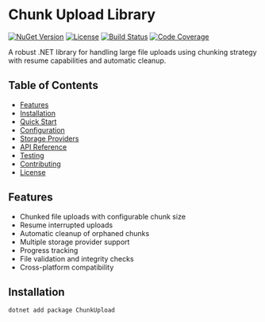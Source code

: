 # Chunk Upload Library

[![NuGet Version](https://img.shields.io/nuget/v/ChunkUpload.svg)](https://www.nuget.org/packages/ChunkUpload/)
[![License](https://img.shields.io/badge/license-MIT-blue.svg)](LICENSE)
[![Build Status](https://img.shields.io/github/actions/workflow/status/yourusername/chunk-upload/build.yml)](https://github.com/yourusername/chunk-upload/actions)
[![Code Coverage](https://img.shields.io/codecov/c/github/yourusername/chunk-upload)](https://codecov.io/gh/yourusername/chunk-upload)

A robust .NET library for handling large file uploads using chunking strategy with resume capabilities and automatic cleanup.

## Table of Contents

- [Features](#features)
- [Installation](#installation)
- [Quick Start](#quick-start)
- [Configuration](#configuration)
- [Storage Providers](#storage-providers)
- [API Reference](#api-reference)
- [Testing](#testing)
- [Contributing](#contributing)
- [License](#license)

## Features <a name="features"></a>

- Chunked file uploads with configurable chunk size
- Resume interrupted uploads
- Automatic cleanup of orphaned chunks
- Multiple storage provider support
- Progress tracking
- File validation and integrity checks
- Cross-platform compatibility

## Installation <a name="installation"></a>

```bash
dotnet add package ChunkUpload
